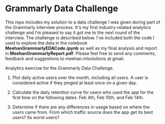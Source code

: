 # Grammarly Data Challenge
This repo includes my solution to a data challenge I was given during part of the Grammarly interview process. It's my first industry-related analytics challenge and I'm pleased to say it got me to the next round of the interview. The challenge is described below. I've included both the code I used to explore the data in the notebook **MeehanGrammarlyEDACode.ipynb** as well as my final analysis and report in **MeehanGrammarlyReport.pdf**. Please feel free to send any comments, feedback and suggestions to meehan.mlsolutions at gmail. 

Analytics exercise for the Grammarly Data Challenge.

1. Plot daily active users over the month, including all users. A user is considered active if they pinged at least once on a given day.

2. Calculate the daily retention curve for users who used the app for the first time on the following dates: Feb 4th, Feb 10th, and Feb 14th.

3. Determine if there are any differences in usage based on where the users came from. From which traffic source does the app get its best users? Its worst users?
